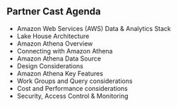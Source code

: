 ## Partner Cast Agenda
- Amazon Web Services (AWS) Data & Analytics Stack
- Lake House Architecture
- Amazon Athena Overview
- Connecting with Amazon Athena
- Amazon Athena Data Source
- Design Considerations
- Amazon Athena Key Features
- Work Groups and Query considerations
- Cost and Performance considerations
- Security, Access Control & Monitoring
